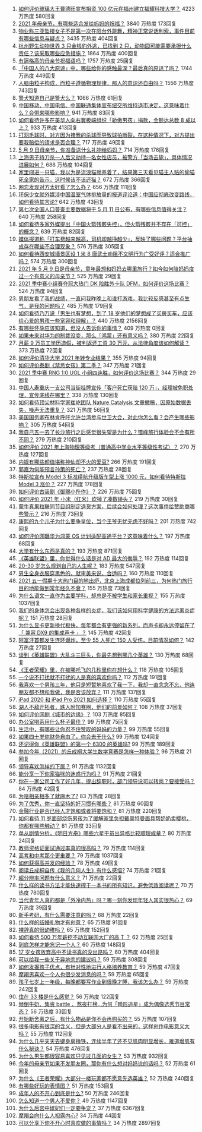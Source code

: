 1. [如何评价玻璃大王曹德旺宣布捐资 100 亿元在福州建立福耀科技大学？](https://www.zhihu.com/question/457562649) 4223 万热度 580回复
1. [2021 年母亲节，有哪些适合发给妈妈的祝福？](https://www.zhihu.com/question/458284693) 3840 万热度 173回复
1. [物业称三亚坠楼女子不是第一次在阳台外跳舞，精神正常说话利索，事件目前有哪些信息与疑点？](https://www.zhihu.com/question/458317199) 3435 万热度 404回复
1. [杭州野生动物世界 3 只金钱豹外逃，已找到 2 只，动物园可能需要承担什么责任？该采取哪些应急措施？](https://www.zhihu.com/question/458351546) 1864 万热度 400回复
1. [有逼格高的母亲节祝福语吗？](https://www.zhihu.com/question/276955978) 1757 万热度 25回复
1. [「中国人的八大原谅」中，哪些给你的感触最深？最后真的原谅了吗？](https://www.zhihu.com/question/458322564) 1744 万热度 449回复
1. [人脑由粒子构成，而粒子遵循物理规律，那人的意识还自由吗？](https://www.zhihu.com/question/450868629) 1556 万热度 743回复
1. [警犬知道自己是警犬么？](https://www.zhihu.com/question/286005319) 1066 万热度 61回复
1. [中国移动、中国电信、中国联通集体宣布纽交所维持退市决定，这意味着什么？会带来哪些影响？](https://www.zhihu.com/question/458322456) 941 万热度 83回复
1. [如何看待许多在美华人向右翼极端组织「骄傲男孩」捐款，金额达总数 8 成以上？](https://www.zhihu.com/question/458277293) 933 万热度 413回复
1. [打羽毛球时，对方因为接我的杀球而导致球拍断裂，在这种情况下，对方提出要我赔偿的请求是否合理？](https://www.zhihu.com/question/458085942) 717 万热度 49回复
1. [5 月 9 日母亲节，你准备送什么礼物给妈妈？](https://www.zhihu.com/question/458238204) 714 万热度 176回复
1. [上海男子持刀杀一人后又劫持一名女性店员，被警方「当场击毙」，具体情况进展如何？](https://www.zhihu.com/question/458381524) 688 万热度 104回复
1. [家里闯进一只猫，我以为是流浪猫就养着了，结果第三天看见猫主人贴的偷猫死全家的告示，这时候该不该还猫？](https://www.zhihu.com/question/458067326) 672 万热度 366回复
1. [网恋发现对方太好看了怎么办？](https://www.zhihu.com/question/441357680) 656 万热度 111回复
1. [环保少女就外媒涉中国温室气体排放量的报道评论道：中国应彻底改变路线，如何看待其言论?](https://www.zhihu.com/question/458454363) 642 万热度 43回复
1. [第七次全国人口普查主要数据将于 5 月 11 日公布，有哪些信息值得关注？](https://www.zhihu.com/question/458484293) 640 万热度 258回复
1. [如何看待多家外媒提出「中国火箭残骸失控」，但火箭残骸并不存在「可控」的概念？](https://www.zhihu.com/question/458384867) 639 万热度 82回复
1. [媒体报道称「打车费越来越高，司机却越挣越少」，反映了哪些问题？平台抽成存在哪些不合理现象？](https://www.zhihu.com/question/458224652) 576 万热度 305回复
1. [如何看待西安城墙景区设 1 米 8 唐武士劝阻不文明行为广受好评？适合推广吗？](https://www.zhihu.com/question/458013084) 574 万热度 300回复
1. [2021 年 5 月 9 日是母亲节，童年最想和妈妈去哪里旅行？如今如何陪妈妈度过一个有意义的母亲节？](https://www.zhihu.com/question/458323851) 525 万热度 29回复
1. [2021 季中赛小组赛夺冠大热门 DK 险胜外卡队 DFM，如何评价这场比赛？](https://www.zhihu.com/question/458430509) 524 万热度 94回复
1. [男朋友看了我的战绩，一直问我昨晚上和谁打游戏，我比较反感甚至有点生气，是我的问题吗？](https://www.zhihu.com/question/457084853) 485 万热度 179回复
1. [如何看待乃万说「男生也有梦想，到了 18 岁他们的梦想成了买房买车，应该给心爱的男孩一些宽容和理解」？](https://www.zhihu.com/question/458072558) 440 万热度 2156回复
1. [有哪些怀孕应该知道，但没人告诉你的事情？](https://www.zhihu.com/roundtable/zhizhaomama) 409 万热度 0回复
1. [如果未来对华为的制裁没变，那么「鸿蒙」还有意义吗？](https://www.zhihu.com/question/458261749) 380 万热度 22回复
1. [月薪 9 万员工学历造假，被判返还工资 30 万元，从法律角度该如何解读？](https://www.zhihu.com/question/458409677) 373 万热度 72回复
1. [如何评价清华大学 2021 年转专业结果？](https://www.zhihu.com/question/455564234) 355 万热度 94回复
1. [如何评价泰剧《禁忌女孩》第二季？](https://www.zhihu.com/question/458258491) 347 万热度 21回复
1. [2021 季中赛 RNG 1:0 UOL 小组四连胜，如何评价这场比赛？](https://www.zhihu.com/question/458401089) 344 万热度 29回复
1. [中国人寿重庆一支公司当街挂牌宣传「客户死亡获赔 120 万」，经理被免职处理，宣传底线在哪里？](https://www.zhihu.com/question/458335443) 338 万热度 130回复
1. [如何看待顶尖材料学家崔屹团队 Nature Catalysis 文章撤稿，因原始数据丢失，噪声无法重复？](https://www.zhihu.com/question/458152727) 321 万热度 56回复
1. [美国国务卿布林肯呼吁允许台湾参与世卫大会，对此你怎么看？会产生哪些影响？](https://www.zhihu.com/question/458323936) 305 万热度 54回复
1. [我自己五一去了长沙旅行之后感觉很失望是为什么？错峰旅行体验会不会有所不同？](https://www.zhihu.com/question/458141426) 279 万热度 210回复
1. [如何评价 2021 年上海物理等级考（普通高中学业水平等级性考试）？](https://www.zhihu.com/question/457401362) 270 万热度 127回复
1. [内娱有哪些颜值堪称神仙却不火的爱豆?](https://www.zhihu.com/question/439659001) 266 万热度 191回复
1. [郭嘉为何能预言孙策的死亡？](https://www.zhihu.com/question/23022586) 237 万热度 28回复
1. [特斯拉宣布 Model 3 标准续航升级版车型上涨 1000 元，如何看待特斯拉 Model 3 涨价？](https://www.zhihu.com/question/458323631) 227 万热度 178回复
1. [如何评价古装剧《御赐小仵作》？](https://www.zhihu.com/question/457117887) 226 万热度 75回复
1. [如何评价 2021 年 小米（红米）砍掉了凑数镜头？](https://www.zhihu.com/question/458171647) 219 万热度 30回复
1. [蒙牛真果粒联同节目组制定退货方案，后续会如何处理？这次事件给赞助商哪些警示？](https://www.zhihu.com/question/458355922) 216 万热度 73回复
1. [康熙的九个儿子为什么要争皇位，当个王爷无忧无虑不好吗？](https://www.zhihu.com/question/359062106) 201 万热度 742回复
1. [如何评价网曝华为鸿蒙 OS 计划适配高通平台？这意味着什么？](https://www.zhihu.com/question/458227978) 197 万热度 68回复
1. [大学有什么东西是真的？](https://www.zhihu.com/question/430807321) 193 万热度 871回复
1. [《英雄联盟》里，你觉得什么话是对 AD 最大的侮辱？](https://www.zhihu.com/question/457722320) 192 万热度 114回复
1. [20-30 岁怎么规划自己的人生呢？](https://www.zhihu.com/question/303781246) 183 万热度 547回复
1. [男生全身衣服穿黑色的，就审美来说，合适吗？](https://www.zhihu.com/question/26534749) 160 万热度 110回复
1. [2021 五一假期十大热门目的地出炉，北京上海成都位列前三，为何热门旅行目的地能做到常年经久不衰？](https://www.zhihu.com/question/458249774) 155 万热度 73回复
1. [为什么语文一直作为主要学科，却总是不被学生和家长重视？](https://www.zhihu.com/question/269469146) 155 万热度 1037回复
1. [我们的身体怎会出现各种各样的炎症，我们该如何用科学健康的方法远离炎症呢？](https://www.zhihu.com/question/457066503) 151 万热度 28回复
1. [为什么显卡更新换代极快，每年都会有更强的新系列，而声卡却永远停留在了 「 兼容 DX9 的集成声卡 」？](https://www.zhihu.com/question/458007412) 145 万热度 42回复
1. [阿富汗首都发生连环爆炸，至少 55 人死亡 150 人受伤，目前情况如何？](https://www.zhihu.com/question/458480026) 142 万热度 27回复
1. [谈到《英雄联盟》大乱斗三巨头，你最先想到哪几个英雄？](https://www.zhihu.com/question/457624791) 130 万热度 68回复
1. [《王者荣耀》里，在被哪吒飞的几秒里你在想什么？](https://www.zhihu.com/question/457960562) 118 万热度 105回复
1. [一个说不打扰就不打扰的人是真的喜欢你吗？](https://www.zhihu.com/question/455719746) 112 万热度 191回复
1. [我喜欢一个男孩三年，他只是短暂地喜欢了我一下，我却一直念念不忘，他连朋友都不想和我做，我是否该放弃？](https://www.zhihu.com/question/457848299) 111 万热度 137回复
1. [iPad 2020 和 iPad Pro 2021 如何选择？](https://www.zhihu.com/question/458086760) 110 万热度 55回复
1. [湖人不敌开拓者，跌入附加赛圈，他们的前景如何？](https://www.zhihu.com/question/458342651) 108 万热度 37回复
1. [如何评价网剧《城市的边缘》？](https://www.zhihu.com/question/456716874) 103 万热度 85回复
1. [办公室喝茶用什么杯子最佳？](https://www.zhihu.com/question/21898087) 99 万热度 75回复
1. [生活中，有哪些让你忍不住赞叹的妈妈的力量？](https://www.zhihu.com/question/458323560) 99 万热度 55回复
1. [如果四十岁你财务自由了，你会去干什么?](https://www.zhihu.com/question/323042685) 99 万热度 124回复
1. [还记得你《英雄联盟》的第一个 6300 的英雄吗?](https://www.zhihu.com/question/456821024) 99 万热度 189回复
1. [参加今年（2021）的丘成桐大学生数学竞赛是怎样一种体验？](https://www.zhihu.com/question/458309120) 96 万热度 21回复
1. [领导喜欢怎样的下属？](https://www.zhihu.com/question/288797213) 91 万热度 1132回复
1. [能分享一下你家猫咪的迷惑行为吗？](https://www.zhihu.com/question/457690584) 91 万热度 21回复
1. [你在一家公司工作了好几年，提出辞职时，部门领导说可以转岗？要接受吗？](https://www.zhihu.com/question/454570545) 84 万热度 42回复
1. [为啥相亲相多了就麻木了?](https://www.zhihu.com/question/457773878) 83 万热度 28回复
1. [为了优秀，你一直坚持的好习惯有哪些？](https://www.zhihu.com/question/452488029) 81 万热度 60回复
1. [金融行业是否已经人才饱和或者将要饱和？](https://www.zhihu.com/question/267950320) 81 万热度 220回复
1. [如何看待 11 岁面部烧伤男孩为了缓解家里负担戴奥特曼面具帮奶奶卖樱桃，你都有哪些触动？](https://www.zhihu.com/question/458441722) 81 万热度 33回复
1. [单从剧情分析，《明日方舟》哪些六星干员出异格比较顺理成章？](https://www.zhihu.com/question/458079671) 80 万热度 24回复
1. [教师资格证面试通过率真的很高吗？](https://www.zhihu.com/question/435289719) 79 万热度 114回复
1. [高考和中考那个更重要？](https://www.zhihu.com/question/450457099) 79 万热度 1037回复
1. [如何获得高并发的经验？](https://www.zhihu.com/question/40609661) 78 万热度 49回复
1. [阅读丘成桐自传《我的几何人生》有什么感悟?](https://www.zhihu.com/question/452153948) 74 万热度 21回复
1. [超分辨率问题有什么意义？](https://www.zhihu.com/question/458035789) 71 万热度 22回复
1. [什么样的读书方法才能快速榨干一本书的所有知识，避免低效阅读呢？](https://www.zhihu.com/question/377547324) 70 万热度 780回复
1. [当代青年人真的都是「外冷内热」吗？哪一刻你发现年轻人其实很热心？](https://www.zhihu.com/question/457137869) 69 万热度 39回复
1. [新手考研，有什么需要注意的吗？](https://www.zhihu.com/question/456566597) 68 万热度 22回复
1. [什么样的结婚礼物才有创意？](https://www.zhihu.com/question/21278676) 65 万热度 91回复
1. [裸辞真的很幼稚吗？](https://www.zhihu.com/question/449669673) 65 万热度 152回复
1. [如何看待 500 万年薪挖不动互联网大厂的高 T ？](https://www.zhihu.com/question/458412368) 62 万热度 25回复
1. [到底怎样才能忘记一个人？](https://www.zhihu.com/question/457192146) 60 万热度 148回复
1. [17 岁女孩放弃高中不读书真的没出路吗？](https://www.zhihu.com/question/456404042) 60 万热度 404回复
1. [可以给我一些关于异地恋的建议吗？](https://www.zhihu.com/question/455657139) 59 万热度 308回复
1. [如何发掘孩子优点，有针对性地进行人格培养教育？](https://www.zhihu.com/question/457172825) 59 万热度 47回复
1. [摩羯男喜欢一个人也很少发消息的吗？](https://www.zhihu.com/question/455456088) 59 万热度 65回复
1. [孩子七岁上一年级，每晚都要写作业到很晚才睡，我该怎么办？](https://www.zhihu.com/question/453264257) 59 万热度 242回复
1. [住在 33 楼是什么感觉？](https://www.zhihu.com/question/452537568) 56 万热度 122回复
1. [倾倒牛奶、集资 battle 、熬夜打榜…为何「畸形追星」成为偶像选秀节目常态？](https://www.zhihu.com/question/458482372) 56 万热度 33回复
1. [开始断舍离之后，有什么物品是你不会再购买的？](https://www.zhihu.com/question/457895008) 55 万热度 107回复
1. [很多电影有很深的含义，但是大部分人是看不出来的，这样创作电影意义大吗？](https://www.zhihu.com/question/438741204) 55 万热度 112回复
1. [为什么几乎天天去键身房撸铁，连续半年了还不见肌肉明显增长，难道增肌有什么秘诀？](https://www.zhihu.com/question/344778141) 54 万热度 476回复
1. [为什么男生都很容易喜欢只见过几面的女生？](https://www.zhihu.com/question/300699970) 53 万热度 932回复
1. [今年的母亲节如果不发朋友圈，那你有什么想对妈妈说的话吗？](https://www.zhihu.com/question/458321063) 52 万热度 61回复
1. [为什么《王者荣耀》大部分一楼玩家都不愿意先选英雄？](https://www.zhihu.com/question/457720588) 52 万热度 240回复
1. [有哪些好玩的表情图？](https://www.zhihu.com/question/31090236) 51 万热度 153回复
1. [成年人的不开心到底是什么?](https://www.zhihu.com/question/457811806) 50 万热度 246回复
1. [怎么知道一个男人不爱你？](https://www.zhihu.com/question/29239538) 49 万热度 1147回复
1. [为什么后宫中嫔妃们一定要争宠？](https://www.zhihu.com/question/293865460) 37 万热度 6367回复
1. [摩羯会向什么人袒露内心?](https://www.zhihu.com/question/457897706) 34 万热度 44回复
1. [可以分享下你不开心时喜欢做的事情吗？](https://www.zhihu.com/question/448476471) 34 万热度 2897回复